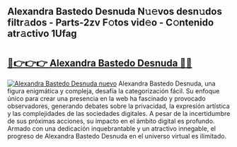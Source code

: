 ## Alexandra Bastedo Desnuda N𝚞𝚎vos desn𝚞dos filtr𝚊dos - Parts-2zv F𝚘tos vid𝚎o - C𝚘ntenido atr𝚊ctivo 1Ufag

# <h2><a href="http://mbb29c4.tromn.icu/?c=Alexandra+Bastedo+Desnuda">🔗👉👉👉 Alexandra Bastedo Desnuda 🔗🔗</a></h2>

[![Alexandra Bastedo Desnuda nuevo](https://i.imgur.com/pEAQMta.gif)](http://mbb29c4.tromn.icu/?c=Alexandra+Bastedo+Desnuda)
Alexandra Bastedo Desnuda, una figura enigmática y compleja, desafía la categorización fácil. Su enfoque único para crear una presencia en la web ha fascinado y provocado observadores, generando debates sobre la privacidad, la expresión artística y las complejidades de las sociedades digitales. A pesar de la incertidumbre de sus próximas acciones, su impacto en el ámbito digital es profundo. Armado con una dedicación inquebrantable y un atractivo innegable, el progreso de Alexandra Bastedo Desnuda en el universo virtual es ilimitado.
